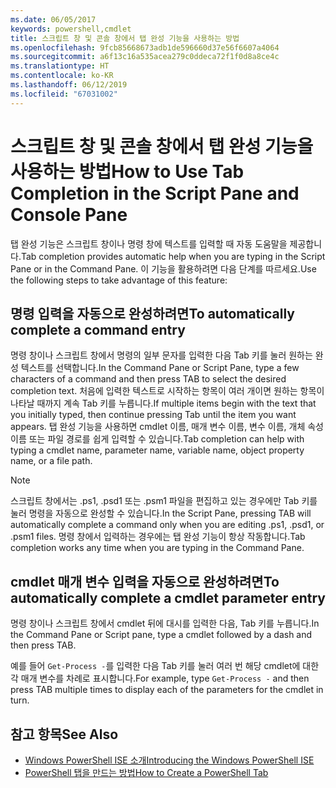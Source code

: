 ```yaml
---
ms.date: 06/05/2017
keywords: powershell,cmdlet
title: 스크립트 창 및 콘솔 창에서 탭 완성 기능을 사용하는 방법
ms.openlocfilehash: 9fcb85668673adb1de596660d37e56f6607a4064
ms.sourcegitcommit: a6f13c16a535acea279c0ddeca72f1f0d8a8ce4c
ms.translationtype: HT
ms.contentlocale: ko-KR
ms.lasthandoff: 06/12/2019
ms.locfileid: "67031002"
---
```

# <a name="how-to-use-tab-completion-in-the-script-pane-and-console-pane"></a><span data-ttu-id="a2e84-103">스크립트 창 및 콘솔 창에서 탭 완성 기능을 사용하는 방법</span><span class="sxs-lookup"><span data-stu-id="a2e84-103">How to Use Tab Completion in the Script Pane and Console Pane</span></span>

<span data-ttu-id="a2e84-104">탭 완성 기능은 스크립트 창이나 명령 창에 텍스트를 입력할 때 자동 도움말을 제공합니다.</span><span class="sxs-lookup"><span data-stu-id="a2e84-104">Tab completion provides automatic help when you are typing in the Script Pane or in the Command Pane.</span></span> <span data-ttu-id="a2e84-105">이 기능을 활용하려면 다음 단계를 따르세요.</span><span class="sxs-lookup"><span data-stu-id="a2e84-105">Use the following steps to take advantage of this feature:</span></span>

## <a name="to-automatically-complete-a-command-entry"></a><span data-ttu-id="a2e84-106">명령 입력을 자동으로 완성하려면</span><span class="sxs-lookup"><span data-stu-id="a2e84-106">To automatically complete a command entry</span></span>

<span data-ttu-id="a2e84-107">명령 창이나 스크립트 창에서 명령의 일부 문자를 입력한 다음 Tab 키를 눌러 원하는 완성 텍스트를 선택합니다.</span><span class="sxs-lookup"><span data-stu-id="a2e84-107">In the Command Pane or Script Pane, type a few characters of a command and then press TAB to select the desired completion text.</span></span> <span data-ttu-id="a2e84-108">처음에 입력한 텍스트로 시작하는 항목이 여러 개이면 원하는 항목이 나타날 때까지 계속 Tab 키를 누릅니다.</span><span class="sxs-lookup"><span data-stu-id="a2e84-108">If multiple items begin with the text that you initially typed, then continue pressing Tab until the item you want appears.</span></span> <span data-ttu-id="a2e84-109">탭 완성 기능을 사용하면 cmdlet 이름, 매개 변수 이름, 변수 이름, 개체 속성 이름 또는 파일 경로를 쉽게 입력할 수 있습니다.</span><span class="sxs-lookup"><span data-stu-id="a2e84-109">Tab completion can help with typing a cmdlet name, parameter name, variable name, object property name, or a file path.</span></span>

> [!NOTE]
> <span data-ttu-id="a2e84-110">스크립트 창에서는 .ps1, .psd1 또는 .psm1 파일을 편집하고 있는 경우에만 Tab 키를 눌러 명령을 자동으로 완성할 수 있습니다.</span><span class="sxs-lookup"><span data-stu-id="a2e84-110">In the Script Pane, pressing TAB will automatically complete a command only when you are editing .ps1, .psd1, or .psm1 files.</span></span> <span data-ttu-id="a2e84-111">명령 창에서 입력하는 경우에는 탭 완성 기능이 항상 작동합니다.</span><span class="sxs-lookup"><span data-stu-id="a2e84-111">Tab completion works any time when you are typing in the Command Pane.</span></span>

## <a name="to-automatically-complete-a-cmdlet-parameter-entry"></a><span data-ttu-id="a2e84-112">cmdlet 매개 변수 입력을 자동으로 완성하려면</span><span class="sxs-lookup"><span data-stu-id="a2e84-112">To automatically complete a cmdlet parameter entry</span></span>

<span data-ttu-id="a2e84-113">명령 창이나 스크립트 창에서 cmdlet 뒤에 대시를 입력한 다음, Tab 키를 누릅니다.</span><span class="sxs-lookup"><span data-stu-id="a2e84-113">In the Command Pane or Script pane, type a cmdlet followed by a dash and then press TAB.</span></span>

<span data-ttu-id="a2e84-114">예를 들어 `Get-Process -`를 입력한 다음 Tab 키를 눌러 여러 번 해당 cmdlet에 대한 각 매개 변수를 차례로 표시합니다.</span><span class="sxs-lookup"><span data-stu-id="a2e84-114">For example, type `Get-Process -` and then press TAB multiple times to display each of the parameters for the cmdlet in turn.</span></span>

## <a name="see-also"></a><span data-ttu-id="a2e84-115">참고 항목</span><span class="sxs-lookup"><span data-stu-id="a2e84-115">See Also</span></span>

- [<span data-ttu-id="a2e84-116">Windows PowerShell ISE 소개</span><span class="sxs-lookup"><span data-stu-id="a2e84-116">Introducing the Windows PowerShell ISE</span></span>](Introducing-the-Windows-PowerShell-ISE.md)
- [<span data-ttu-id="a2e84-117">PowerShell 탭을 만드는 방법</span><span class="sxs-lookup"><span data-stu-id="a2e84-117">How to Create a PowerShell Tab</span></span>](How-to-Create-a-PowerShell-Tab-in-Windows-PowerShell-ISE.md)
